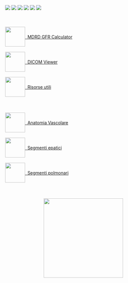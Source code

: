 <div class="homepage-icons">
  <a href="https://sl-rad.github.io/SL-Rad-Vademecum/radiologia_tradizionale.html"><img src="https://sl-rad.github.io/SL-Rad-Vademecum/icons/x-rays.png" /></a>
  <a href="https://sl-rad.github.io/SL-Rad-Vademecum/ecografia.html"><img src="https://sl-rad.github.io/SL-Rad-Vademecum/icons/ultrasound.png" /></a>
  <a href="https://sl-rad.github.io/SL-Rad-Vademecum/tomografia_computerizzata.html"><img src="https://sl-rad.github.io/SL-Rad-Vademecum/icons\ct-scan.png" /></a>
  <a href="https://sl-rad.github.io/SL-Rad-Vademecum/risonanza_magnetica.html"><img src="https://sl-rad.github.io/SL-Rad-Vademecum/icons\mri.png" /></a>
  <a href="https://sl-rad.github.io/SL-Rad-Vademecum/formazione-p2p.html"><img src="https://sl-rad.github.io/SL-Rad-Vademecum/icons\presentation.png" /></a>
  <a href="https://sl-rad.github.io/SL-Rad-Vademecum/contatti.html"><img src="https://sl-rad.github.io/SL-Rad-Vademecum/icons\phone-book.png" /></a>
</div>
<br>
<br>
<br>
<div style="text-align: center;" class="usefull-links">
  <a style="text-align: center; word-break: break-word; display: flex; align-items: center;" href="https://www.mdcalc.com/mdrd-gfr-equation" target="_blank" rel="noopener noreferrer"><img src="https://sl-rad.github.io/SL-Rad-Vademecum/icons\MDCalc-logo.png" width="64px" /> &nbsp; MDRD GFR Calculator</a>
  <br>
  <a style="text-align: center; word-break: break-word; display: flex; align-items: center;" href="https://dicomviewer.net/" target="_blank" rel="noopener noreferrer"><img src="https://sl-rad.github.io/SL-Rad-Vademecum/icons\DICOM-viewer.png" width="64px" /> &nbsp; DICOM Viewer</a>
  <br>
  <a style="text-align: center; word-break: break-word; display: flex; align-items: center;" href="https://sl-rad.github.io/SL-Rad-Vademecum/risorse_utili.html"><img src="https://sl-rad.github.io/SL-Rad-Vademecum/icons\risorse-utili.png" width="64px" /> &nbsp; Risorse utili</a>
</div>
<br>
<br>
<br>
<div style="text-align: center;" class="hot-topics">
  <a style="text-align: center; word-break: break-word; display: flex; align-items: center;" href="https://sl-rad.github.io/SL-Rad-Vademecum/anatomy/anatomia_vascolare.html"><img src="https://sl-rad.github.io/SL-Rad-Vademecum/icons\vascular.png" width="64px" /> &nbsp; Anatomia Vascolare</a>
  <br>
  <a style="text-align: center; word-break: break-word; display: flex; align-items: center;" href="https://sl-rad.github.io/SL-Rad-Vademecum/anatomy/segmenti_fegato.html"><img src="https://sl-rad.github.io/SL-Rad-Vademecum/icons\liver.png" width="64px" /> &nbsp; Segmenti epatici</a>
  <br>
  <a style="text-align: center; word-break: break-word; display: flex; align-items: center;" href="https://sl-rad.github.io/SL-Rad-Vademecum/anatomy/segmenti_polmone.html"><img src="https://sl-rad.github.io/SL-Rad-Vademecum/icons\lungs.png" width="64px" /> &nbsp; Segmenti polmonari</a>
<br>
<br>
<br>
<div style="text-align: center;" class="qr-code">
<img src="https://sl-rad.github.io/SL-Rad-Vademecum/qr code\qr_repair_dec.png" width="256px"/>
</div>
